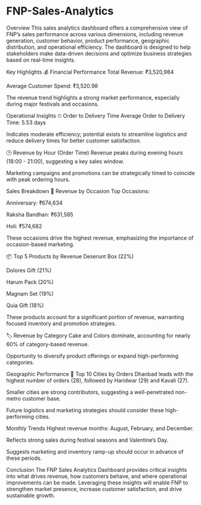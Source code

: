 # FNP-Sales-Analytics
Overview
This sales analytics dashboard offers a comprehensive view of FNP’s sales performance across various dimensions, including revenue generation, customer behavior, product performance, geographic distribution, and operational efficiency. The dashboard is designed to help stakeholders make data-driven decisions and optimize business strategies based on real-time insights.

Key Highlights
💰 Financial Performance
Total Revenue: ₹3,520,984

Average Customer Spend: ₹3,520.98

The revenue trend highlights a strong market performance, especially during major festivals and occasions.

Operational Insights
⏱ Order to Delivery Time
Average Order to Delivery Time: 5.53 days

Indicates moderate efficiency; potential exists to streamline logistics and reduce delivery times for better customer satisfaction.

🕒 Revenue by Hour (Order Time)
Revenue peaks during evening hours (18:00 - 21:00), suggesting a key sales window.

Marketing campaigns and promotions can be strategically timed to coincide with peak ordering hours.

Sales Breakdown
📅 Revenue by Occasion
Top Occasions:

Anniversary: ₹674,634

Raksha Bandhan: ₹631,585

Holi: ₹574,682

These occasions drive the highest revenue, emphasizing the importance of occasion-based marketing.

📦 Top 5 Products by Revenue
Deserunt Box (22%)

Dolores Gift (21%)

Harum Pack (20%)

Magnam Set (19%)

Quia Gift (18%)

These products account for a significant portion of revenue, warranting focused inventory and promotion strategies.

🏷 Revenue by Category
Cake and Colors dominate, accounting for nearly 60% of category-based revenue.

Opportunity to diversify product offerings or expand high-performing categories.

Geographic Performance
🌆 Top 10 Cities by Orders
Dhanbad leads with the highest number of orders (28), followed by Haridwar (29) and Kavali (27).

Smaller cities are strong contributors, suggesting a well-penetrated non-metro customer base.

Future logistics and marketing strategies should consider these high-performing cities.

Monthly Trends
Highest revenue months: August, February, and December.

Reflects strong sales during festival seasons and Valentine’s Day.

Suggests marketing and inventory ramp-up should occur in advance of these periods.

Conclusion
The FNP Sales Analytics Dashboard provides critical insights into what drives revenue, how customers behave, and where operational improvements can be made. Leveraging these insights will enable FNP to strengthen market presence, increase customer satisfaction, and drive sustainable growth.

